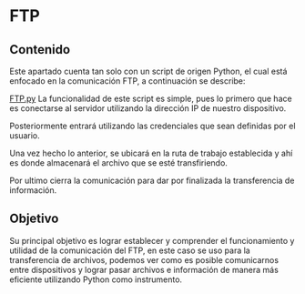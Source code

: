 # FTP
## Contenido
Este apartado cuenta tan solo con un script de origen Python, el cual está enfocado en la comunicación FTP, a continuación se describe:

[FTP.py](https://github.com/Yaayoo15/PIA/blob/main/FTP/FTP.py)
La funcionalidad de este script es simple, pues lo primero que hace es conectarse al servidor utilizando la dirección IP de nuestro dispositivo.

Posteriormente entrará utilizando las credenciales que sean definidas por el usuario. 

Una vez hecho lo anterior, se ubicará en la ruta de trabajo establecida y ahí es donde almacenará el archivo que se esté transfiriendo.

Por ultimo cierra la comunicación para dar por finalizada la transferencia de información.

## Objetivo
Su principal objetivo es lograr establecer y comprender el funcionamiento y utilidad de la comunicación del FTP, en este caso se uso para la transferencia de archivos, podemos ver como es posible comunicarnos entre dispositivos y lograr pasar archivos e información de manera más eficiente utilizando Python como instrumento. 
